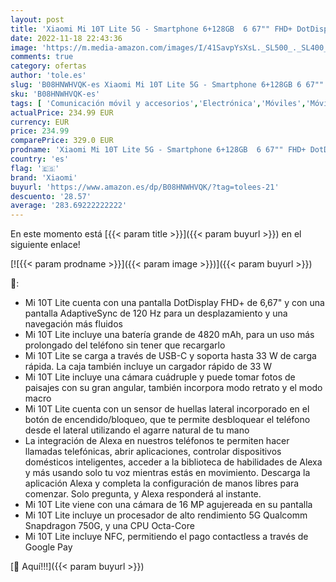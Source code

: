 ```yaml
---
layout: post
title: 'Xiaomi Mi 10T Lite 5G - Smartphone 6+128GB  6 67"" FHD+ DotDisplay  Snapdragon 750G  Cámara cuádruple de 64 MP con IA  4820 mAh  Azul Atlántico  Versión oficial   con Alexa Hands-Free'
date: 2022-11-18 22:43:36
image: 'https://m.media-amazon.com/images/I/41SavpYsXsL._SL500_._SL400_.jpg'
comments: true
category: ofertas
author: 'tole.es'
slug: 'B08HNWHVQK-es Xiaomi Mi 10T Lite 5G - Smartphone 6+128GB 6 67"" FHD+...'
sku: 'B08HNWHVQK-es'
tags: [ 'Comunicación móvil y accesorios','Electrónica','Móviles','Móviles y smartphones libres','alexa','xiaomi','🇪🇸', ]
actualPrice: 234.99 EUR
currency: EUR
price: 234.99
comparePrice: 329.0 EUR
prodname: 'Xiaomi Mi 10T Lite 5G - Smartphone 6+128GB  6 67"" FHD+ DotDisplay  Snapdragon 750G  Cámara cuádruple de 64 MP con IA  4820 mAh  Azul Atlántico  Versión oficial   con Alexa Hands-Free'
country: 'es'
flag: '🇪🇸'
brand: 'Xiaomi'
buyurl: 'https://www.amazon.es/dp/B08HNWHVQK/?tag=tolees-21'
descuento: '28.57'
average: '283.69222222222'
---
```


En este momento está [{{< param title >}}]({{< param buyurl >}}) en el siguiente enlace!

[![{{< param prodname >}}]({{< param image >}})]({{< param buyurl >}})

🔎:

- Mi 10T Lite cuenta con una pantalla DotDisplay FHD+ de 6,67" y con una pantalla AdaptiveSync de 120 Hz para un desplazamiento y una navegación más fluidos
- Mi 10T Lite incluye una batería grande de 4820 mAh, para un uso más prolongado del teléfono sin tener que recargarlo
- Mi 10T Lite se carga a través de USB-C y soporta hasta 33 W de carga rápida. La caja también incluye un cargador rápido de 33 W
- Mi 10T Lite incluye una cámara cuádruple y puede tomar fotos de paisajes con su gran angular, también incorpora modo retrato y el modo macro
- Mi 10T Lite cuenta con un sensor de huellas lateral incorporado en el botón de encendido/bloqueo, que te permite desbloquear el teléfono desde el lateral utilizando el agarre natural de tu mano
- La integración de Alexa en nuestros teléfonos te permiten hacer llamadas telefónicas, abrir aplicaciones, controlar dispositivos domésticos inteligentes, acceder a la biblioteca de habilidades de Alexa y más usando solo tu voz mientras estás en movimiento. Descarga la aplicación Alexa y completa la configuración de manos libres para comenzar. Solo pregunta, y Alexa responderá al instante.
- Mi 10T Lite viene con una cámara de 16 MP agujereada en su pantalla
- Mi 10T Lite incluye un procesador de alto rendimiento 5G Qualcomm Snapdragon 750G, y una CPU Octa-Core
- Mi 10T Lite incluye NFC, permitiendo el pago contactless a través de Google Pay

[🛒 Aquí!!!]({{< param buyurl >}})
